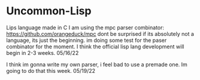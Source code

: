 # Uncommon-Lisp
Lips language made in C
I am using the mpc parser combinator:
https://github.com/orangeduck/mpc
dont be surprised if its absolutely not a language, its just the beginning.
im doing some test for the paser combinator for the moment.
I think the official lisp lang development will begin in 2-3 weeks.
05/16/22

I think im gonna write my own parser, i feel bad to use a premade one. Im going to do that this week.
05/19/22
















































































































































































